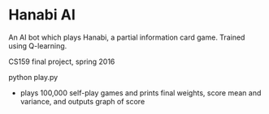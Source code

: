 # Hanabi AI
An AI bot which plays Hanabi, a partial information card game. Trained using Q-learning. 

CS159 final project, spring 2016

python play.py 
  - plays 100,000 self-play games and prints final weights, score mean and variance, and outputs graph of score
